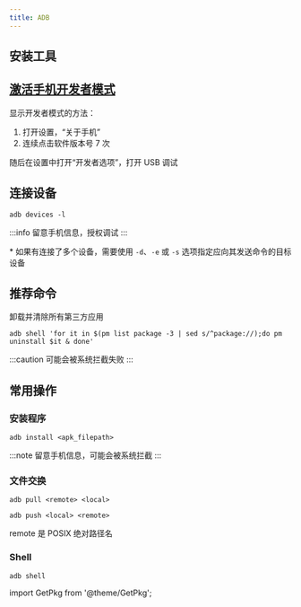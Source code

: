 ```yaml
---
title: ADB
---
```


## 安装工具

<GetPkg name='adb' choco scoop />

## [激活手机开发者模式](https://developer.android.google.cn/studio/debug/dev-options)

显示开发者模式的方法：

1. 打开设置，“关于手机”
2. 连续点击软件版本号 7 次

随后在设置中打开“开发者选项”，打开 USB 调试

## 连接设备

    adb devices -l

:::info 留意手机信息，授权调试
:::

\* 如果有连接了多个设备，需要使用 `-d`、`-e` 或 `-s` 选项指定应向其发送命令的目标设备

## 推荐命令

卸载并清除所有第三方应用

    adb shell 'for it in $(pm list package -3 | sed s/^package://);do pm uninstall $it & done'

:::caution 可能会被系统拦截失败
:::

## 常用操作

### 安装程序

    adb install <apk_filepath>

:::note 留意手机信息，可能会被系统拦截
:::

### 文件交换

    adb pull <remote> <local>

    adb push <local> <remote>

remote 是 POSIX 绝对路径名

### Shell

    adb shell

import GetPkg from '@theme/GetPkg';
